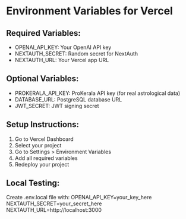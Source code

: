 # Environment Variables for Vercel

## Required Variables:
- OPENAI_API_KEY: Your OpenAI API key
- NEXTAUTH_SECRET: Random secret for NextAuth
- NEXTAUTH_URL: Your Vercel app URL

## Optional Variables:
- PROKERALA_API_KEY: ProKerala API key (for real astrological data)
- DATABASE_URL: PostgreSQL database URL
- JWT_SECRET: JWT signing secret

## Setup Instructions:
1. Go to Vercel Dashboard
2. Select your project
3. Go to Settings > Environment Variables
4. Add all required variables
5. Redeploy your project

## Local Testing:
Create .env.local file with:
OPENAI_API_KEY=your_key_here
NEXTAUTH_SECRET=your_secret_here
NEXTAUTH_URL=http://localhost:3000